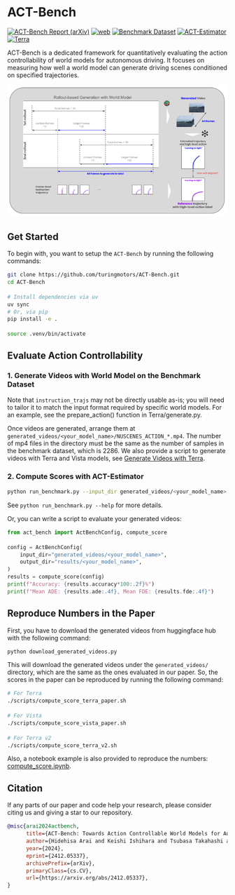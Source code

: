 # ACT-Bench

[![ACT-Bench Report (arXiv)](https://img.shields.io/badge/arXiv-2412.05337-b31b1b)](https://arxiv.org/abs/2412.05337)
[![web](https://img.shields.io/badge/project-website-blue)](https://turingmotors.github.io/actbench/)
[![Benchmark Dataset](https://img.shields.io/badge/%F0%9F%A4%97_Dataset-ACT_Bench-blue)](https://huggingface.co/datasets/turing-motors/ACT-Bench)
[![ACT-Estimator](https://img.shields.io/badge/%F0%9F%A4%97_Model-ACT_Estimator-blue)](https://huggingface.co/turing-motors/ACT-Estimator)
[![Terra](https://img.shields.io/badge/%F0%9F%A4%97_Baseline-Terra-orange)](https://huggingface.co/turing-motors/Terra)

ACT-Bench is a dedicated framework for quantitatively evaluating the action controllability of world models for autonomous driving. It focuses on measuring how well a world model can generate driving scenes conditioned on specified trajectories.

![overview](assets/overview.png)

## Get Started

To begin with, you want to setup the `ACT-Bench` by running the following commands:

```bash
git clone https://github.com/turingmotors/ACT-Bench.git
cd ACT-Bench

# Install dependencies via uv
uv sync
# Or, via pip
pip install -e .

source .venv/bin/activate
```

## Evaluate Action Controllability

### 1. Generate Videos with World Model on the Benchmark Dataset

Note that `instruction_trajs` may not be directly usable as-is; you will need to tailor it to match the input format required by specific world models.
For an example, see the prepare_action() function in Terra/generate.py.

Once videos are generated, arrange them at `generated_videos/<your_model_name>/NUSCENES_ACTION_*.mp4`.
The number of mp4 files in the directory must be the same as the number of samples in the benchmark dataset, which is 2286.
We also provide a script to generate videos with Terra and Vista models, see [Generate Videos with Terra](./Terra/README.md).

### 2. Compute Scores with ACT-Estimator

```bash
python run_benchmark.py --input_dir generated_videos/<your_model_name> --output_dir results/<your_model_name>
```

See `python run_benchmark.py --help` for more details.

Or, you can write a script to evaluate your generated videos:

```python
from act_bench import ActBenchConfig, compute_score

config = ActBenchConfig(
    input_dir="generated_videos/<your_model_name>",
    output_dir="results/<your_model_name>",
)
results = compute_score(config)
print(f"Accuracy: {results.accuracy*100:.2f}%")
print(f"Mean ADE: {results.ade:.4f}, Mean FDE: {results.fde:.4f}")
```

## Reproduce Numbers in the Paper

First, you have to download the generated videos from huggingface hub with the following command:

```bash
python download_generated_videos.py
```

This will download the generated videos under the `generated_videos/` directory, which are the same as the ones evaluated in our paper.
So, the scores in the paper can be reproduced by running the following command:

```bash
# For Terra
./scripts/compute_score_terra_paper.sh

# For Vista
./scripts/compute_score_vista_paper.sh

# For Terra v2
./scripts/compute_score_terra_v2.sh
```

Also, a notebook example is also provided to reproduce the numbers: [compute_score.ipynb](notebook/compute_score.ipynb).

## Citation

If any parts of our paper and code help your research, please consider citing us and giving a star to our repository.

```bibtex
@misc{arai2024actbench,
      title={ACT-Bench: Towards Action Controllable World Models for Autonomous Driving},
      author={Hidehisa Arai and Keishi Ishihara and Tsubasa Takahashi and Yu Yamaguchi},
      year={2024},
      eprint={2412.05337},
      archivePrefix={arXiv},
      primaryClass={cs.CV},
      url={https://arxiv.org/abs/2412.05337},
}
```
